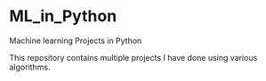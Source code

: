 # ML_in_Python
Machine learning Projects in Python

This repository contains multiple projects I have done using various algorithms.
